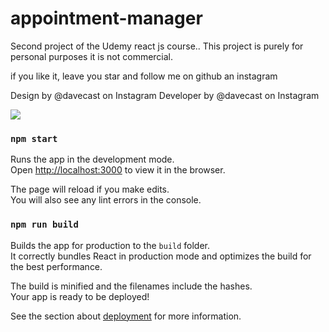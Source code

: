
# appointment-manager
Second project of the Udemy react js course.. This project is purely for personal purposes it is not commercial.

if you like it, leave you star and follow me on github an instagram

Design by @davecast on Instagram
Developer by @davecast on Instagram

![](https://repository-images.githubusercontent.com/279746014/6b4f4c00-cae2-11ea-8df2-4109084c0853)


### `npm start`

Runs the app in the development mode.<br />
Open [http://localhost:3000](http://localhost:3000) to view it in the browser.

The page will reload if you make edits.<br />
You will also see any lint errors in the console.

### `npm run build`

Builds the app for production to the `build` folder.<br />
It correctly bundles React in production mode and optimizes the build for the best performance.

The build is minified and the filenames include the hashes.<br />
Your app is ready to be deployed!

See the section about [deployment](https://facebook.github.io/create-react-app/docs/deployment) for more information.

